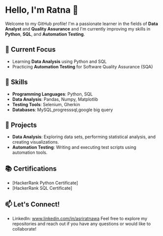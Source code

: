 # Hello, I'm Ratna 👋
Welcome to my GitHub profile! I'm a passionate learner in the fields of **Data Analyst** and **Quality Assurance**
and I'm currently improving my skills in **Python**, **SQL**, and **Automation Testing**. 
## 🔭 Current Focus
- Learning **Data Analysis** using Python and SQL
- Practicing **Automation Testing** for Software Quality Assurance (SQA)
## 🚀 Skills
- **Programming Languages**: Python, SQL
- **Data Analysis**: Pandas, Numpy, Matplotlib
- **Testing Tools**: Selenium, Gherkin
- **Databases**: MySQL,progresssql,google big query
## 🌱 Projects
- **Data Analysis**: Exploring data sets, performing statistical analysis, and creating visualizations.
- **Automation Testing**: Writing and executing test scripts using automation tools.

## 📚 Certifications
- [HackerRank Python Certificate]
- [HackerRank SQL Certificate]
  
## 📫 Let's Connect!
- LinkedIn: www.linkedin.com/in/asriratnawa
Feel free to explore my repositories and reach out if you have any questions or would like to collaborate!
